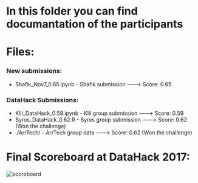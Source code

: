 # In this folder you can find documantation of the participants

# Files:

### New submissions:

* Shafik_Nov7_0.65.ipynb - Shafik submission ---> Score: 0.65

### DataHack Submissions:

* Klil_DataHack_0.59.ipynb - Klil group submission ---> Score: 0.59
* Syros_DataHack_0.62.R - Syros group submission ---> Score: 0.62 (Won the challenge)
* ./ArrTech/ - ArrTech group data ---> Score: 0.62 (Won the challenge)

# Final Scoreboard at DataHack 2017:
![scoreboard](https://github.com/RocketDataScientist/DataHack-2017/blob/master/documentation/ScoreBoard.jpg)

